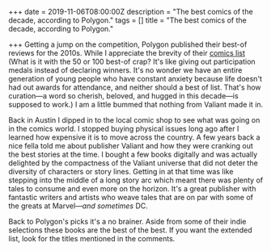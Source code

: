 +++
date = 2019-11-06T08:00:00Z
description = "The best comics of the decade, according to Polygon."
tags = []
title = "The best comics of the decade, according to Polygon."

+++
Getting a jump on the competition, Polygon published their best-of reviews for the 2010s. While I appreciate the brevity of their [comics list](https://www.polygon.com/comics/2019/11/5/20948599/best-comics-of-decade-2010s "The best comics of the decade by Polygon") (What is it with the 50 or 100 best-of crap? It's like giving out participation medals instead of declaring winners. It's no wonder we have an entire generation of young people who have constant anxiety because life doesn't had out awards for attendance, and neither should a best of list. That's how curation—a word so cherish, beloved, and hugged in this decade—is supposed to work.) I am a little bummed that nothing from Valiant made it in.

Back in Austin I dipped in to the local comic shop to see what was going on in the comics world. I stopped buying physical issues long ago after I learned how expensive it is to move across the country. A few years back a nice fella told me about publisher Valiant and how they were cranking out the best stories at the time. I bought a few books digitally and was actually delighted by the compactness of the Valiant universe that did not deter the  diversity of characters or story lines. Getting in at that time was like stepping into the middle of a long story arc which meant there was plenty of tales to consume and even more on the horizon. It's a great publisher with fantastic writers and artists who weave tales that are on par with some of the greats at Marvel—_and sometimes_ DC.

Back to Polygon's picks it's a no brainer. Aside from some of their indie selections these books are the best of the best. If you want the extended list, look for the titles mentioned in the comments.
